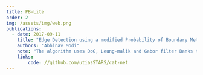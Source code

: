 ```yaml
---
title: PB-Lite
order: 2
img: /assets/img/web.png
publications:
  - date: 2017-09-11
    title: "Edge Detection using a modified Probability of Boundary Method"
    authors: "Abhinav Modi"
    note: "The algorithm uses DoG, Leung-malik and Gabor filter Banks to generate texture, brightness and color maps to improve the boundary detection results of Canny and Sobel baselines."
    links:
        code: //github.com/utiasSTARS/cat-net
---
```

